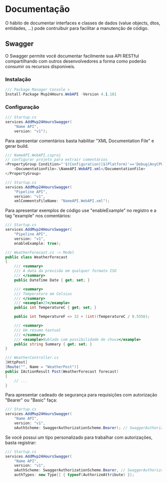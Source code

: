 # Documentação
O hábito de documentar interfaces e classes de dados (value objects, dtos, entidades, ...) pode contruibuir para facilitar a manutenção de código. 

## Swagger
O Swagger permite você documentar facilmente sua API RESTful compartilhando com outros desenvolvedores a forma como poderão consumir os recursos disponíveis.

### Instalação
```csharp
/// Package Manager Console >
Install-Package Mvp24Hours.WebAPI -Version 4.1.181
```

### Configuração
```csharp
/// Startup.cs
services.AddMvp24HoursSwagger(
    "Name API",
    version: "v1");
```

Para apresentar comentários basta habilitar "XML Documentation File" e gerar build.
```csharp
/// NameAPI.WebAPI.csproj
// configurar projeto para extrair comentários
<PropertyGroup Condition="'$(Configuration)|$(Platform)'=='Debug|AnyCPU'">
    <DocumentationFile>.\NameAPI.WebAPI.xml</DocumentationFile>
</PropertyGroup>

/// Startup.cs
services.AddMvp24HoursSwagger(
    "Pipeline API",
    version: "v1",
    xmlCommentsFileName: "NameAPI.WebAPI.xml");

```
Para apresentar exemplos de código use "enableExample" no registro e a tag "example" nos comentários:
```csharp
/// Startup.cs
services.AddMvp24HoursSwagger(
    "Pipeline API",
    version: "v1",
    enableExample: true);

/// WeatherForecast.cs -> Model
public class WeatherForecast
{
    /// <summary>
    /// A data da previsão em qualquer formato ISO
    /// </summary>
    public DateTime Date { get; set; }

    /// <summary>
    /// Temperatura em Celsius
    /// </summary>
    /// <example>25</example>
    public int TemperatureC { get; set; }

    public int TemperatureF => 32 + (int)(TemperatureC / 0.5556);

    /// <summary>
    /// Um resumo textual
    /// </summary>
    /// <example>Nublado com possibilidade de chuva</example>
    public string Summary { get; set; }
}

/// WeatherController.cs
[HttpPost]
[Route("", Name = "WeatherPost")]
public IActionResult Post(WeatherForecast forecast)
{
    // ...
}

```

Para apresentar cadeado de segurança para requisições com autorização "Bearer" ou "Basic" faça:

```csharp
/// Startup.cs
services.AddMvp24HoursSwagger(
    "Name API",
    version: "v1",
    oAuthScheme: SwaggerAuthorizationScheme.Bearer); // SwaggerAuthorizationScheme.Basic
```

Se você possui um tipo personalizado para trabalhar com autorizações, basta registrar:
```csharp
/// Startup.cs
services.AddMvp24HoursSwagger(
    "Name API",
    version: "v1",
    oAuthScheme: SwaggerAuthorizationScheme.Bearer, // SwaggerAuthorizationScheme.Basic
    authTypes: new Type[] { typeof(AuthorizeAttribute) });
```